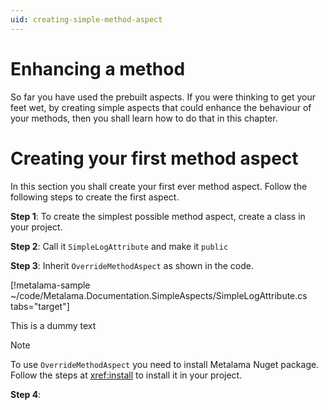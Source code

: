 ```yaml
---
uid: creating-simple-method-aspect
---
```


# Enhancing a method 


So far you have used the prebuilt aspects. If you were thinking to get your feet wet, by creating simple aspects that could enhance the behaviour of your methods, then you shall learn how to do that in this chapter. 

# Creating your first method aspect 
In this section you shall create your first ever method aspect. Follow the following steps 
to create the first aspect. 


**Step 1**: To create the simplest possible method aspect, create a class in your project.

**Step 2**: Call it `SimpleLogAttribute` and make it `public`

**Step 3**: Inherit `OverrideMethodAspect` as shown in the code.


[!metalama-sample ~/code/Metalama.Documentation.SimpleAspects/SimpleLogAttribute.cs tabs="target"]

This is a dummy text 


> [!NOTE]
> To use `OverrideMethodAspect` you need to install Metalama Nuget package. Follow the steps at 
  <xref:install> to install it in your project. 
  
**Step 4**: 
